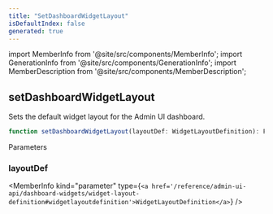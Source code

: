```yaml
---
title: "SetDashboardWidgetLayout"
isDefaultIndex: false
generated: true
---
```

<!-- This file was generated from the Vendure source. Do not modify. Instead, re-run the "docs:build" script -->
import MemberInfo from '@site/src/components/MemberInfo';
import GenerationInfo from '@site/src/components/GenerationInfo';
import MemberDescription from '@site/src/components/MemberDescription';


## setDashboardWidgetLayout

<GenerationInfo sourceFile="packages/admin-ui/src/lib/core/src/extension/register-dashboard-widget.ts" sourceLine="33" packageName="@bb-vendure/admin-ui" />

Sets the default widget layout for the Admin UI dashboard.

```ts title="Signature"
function setDashboardWidgetLayout(layoutDef: WidgetLayoutDefinition): FactoryProvider
```
Parameters

### layoutDef

<MemberInfo kind="parameter" type={`<a href='/reference/admin-ui-api/dashboard-widgets/widget-layout-definition#widgetlayoutdefinition'>WidgetLayoutDefinition</a>`} />

